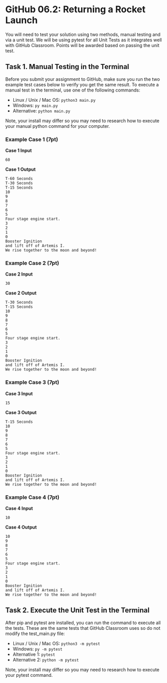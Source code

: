 # GitHub 06.2: Returning a Rocket Launch

You will need to test your solution using two methods, manual testing and via a unit test. We will be using pytest for all Unit Tests as it integrates well with GitHub Classroom. Points will be awarded based on passing the unit test.

## Task 1. Manual Testing in the Terminal

Before you submit your assignment to GitHub, make sure you run the two example test cases below to verify you get the same result. To execute a manual test in the terminal, use one of the following commands:

* Linux / Unix / Mac OS: `python3 main.py`
* Windows: `py main.py`
* Alternative: `python main.py`

Note, your install may differ so you may need to research how to execute your manual python command for your computer.

### Example Case 1 (7pt)

**Case 1 Input**

```text
60
```

**Case 1 Output**

```text
T-60 Seconds
T-30 Seconds
T-15 Seconds
10
9
8
7
6
5
Four stage engine start.
3
2
1
0
Booster Ignition
and lift off of Artemis I.
We rise together to the moon and beyond!
```

### Example Case 2 (7pt)

**Case 2 Input**

```text
30
```

**Case 2 Output**

```text
T-30 Seconds
T-15 Seconds
10
9
8
7
6
5
Four stage engine start.
3
2
1
0
Booster Ignition
and lift off of Artemis I.
We rise together to the moon and beyond!
```

### Example Case 3 (7pt)

**Case 3 Input**

```text
15
```

**Case 3 Output**

```text
T-15 Seconds
10
9
8
7
6
5
Four stage engine start.
3
2
1
0
Booster Ignition
and lift off of Artemis I.
We rise together to the moon and beyond!
```

### Example Case 4 (7pt)

**Case 4 Input**

```text
10
```

**Case 4 Output**

```text
10
9
8
7
6
5
Four stage engine start.
3
2
1
0
Booster Ignition
and lift off of Artemis I.
We rise together to the moon and beyond!
```

## Task 2. Execute the Unit Test in the Terminal

After pip and pytest are installed, you can run the command to execute all the tests. These are the same tests that GitHub Classroom uses so do not modify the test_main.py file:

* Linux / Unix / Mac OS: `python3 -m pytest`
* Windows: `py -m pytest`
* Alternative 1: `pytest`
* Alternative 2: `python -m pytest`

Note, your install may differ so you may need to research how to execute your pytest command.

